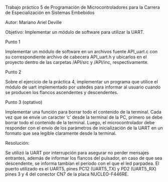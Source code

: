 Trabajo práctico 5 de Programación de Microcontroladores para la Carrera de Especialización en Sistemas Embebidos

Autor: Mariano Ariel Deville

Objetivo:
Implementar un módulo de software para utilizar la UART.

Punto 1

Implementar un módulo de software en un archivos fuente API_uart.c con su correspondiente archivo de cabecera API_uart.h y ubicarlos en el proyecto dentro de  las carpetas /API/src y /API/inc, respectivamente.

Punto 2

Sobre el ejercicio de la práctica 4, implementar un programa que utilice el módulo de uart implementado por ustedes para informar al usuario cuando se producen los flancos ascendentes y descendentes.

Punto 3 (optativo)

Implementar una función para borrar todo el contenido de la terminal.
Cada vez que se envíe un caracter ‘c’ desde la terminal de la PC, primero se debe borrar todo el contenido de la terminal.  Luego, el microcontrolador debe responder con el envío de los parámetros de inicialización de la UART en un formato que sea legible claramente desde la terminal. 

Resolución:

Se utilizó la UART por interrupción para asegurar no perder mensajes entrantes, además de informar los flancos del pulsador, en caso de que sea descendente, se informa tambían el período con el que el led parpadea.
El puerto utilizado es el UART5, pines PC12 (UART5_TX) y PD2 (UART5_RX) pines 3 y 4 del conector CN7 de la placa NUCLEO-F446RE.